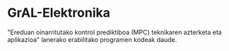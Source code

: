 # GrAL-Elektronika
"Ereduan oinarritutako kontrol prediktiboa (MPC) teknikaren azterketa eta aplikazioa" lanerako erabilitako programen kodeak daude. 
